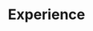 ---
# An instance of the Experience widget.
# Documentation: https://wowchemy.com/docs/page-builder/
widget: experience

# This file represents a page section.
headless: true

# Order that this section appears on the page.
weight: 40

title: Experience
subtitle:

# Date format for experience
#   Refer to https://wowchemy.com/docs/customization/#date-format
date_format: Jan 2006

# Experiences.
#   Add/remove as many `experience` items below as you like.
#   Required fields are `title`, `company`, and `date_start`.
#   Leave `date_end` empty if it's your current employer.
#   Begin multi-line descriptions with YAML's `|2-` multi-line prefix.
experience:
  - title: Senior Residental Assistant
    company: St. Edwards University
    company_url: ''
    company_logo:
    location: Texas
    date_start: '2019-08-25'
    date_end: '2021-05-16'
    description: |2-
        Responsibilities include:
        
        * Built connections with team members through effective communication and collaboration on 6 projects while delivering impact in a goal-oriented environment
        * Established key building processes to help the team operate more effectively reducing avg time of work order by 86% 
        * Partnered with student health center and offices across campus in cross functional education projects for 400+ residents
        *Generate reports on Excel to conduct trend analysis for resident programs, identifying niche trends and pain points to optimize organic growth of programs from 13% to 20% in a span of 1 month
        
  - title: Residental Assistant
    company: St. Edwards University
    company_url: ''
    company_logo: 
    location: Texas
    date_start: '2018-08-01'
    date_end: '2019-05-16'
    description: |2-
        Responsibilities include:
        
        * Analysing
        * Modelling
        * Deploying

design:
  columns: '2'
---